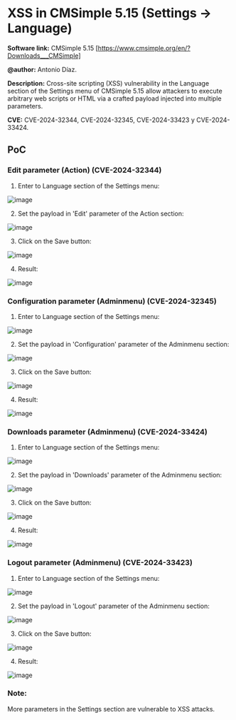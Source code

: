 # XSS in CMSimple 5.15 (Settings -> Language)
**Software link:** CMSimple 5.15 [https://www.cmsimple.org/en/?Downloads___CMSimple]

**@author:** Antonio Díaz.

**Description:** Cross-site scripting (XSS) vulnerability in the Language section of the Settings menu of CMSimple 5.15 allow attackers to execute arbitrary web scripts or HTML via a crafted payload injected into multiple parameters.

**CVE:** CVE-2024-32344, CVE-2024-32345, CVE-2024-33423 y CVE-2024-33424.

## PoC
### Edit parameter (Action) (CVE-2024-32344)
1. Enter to Language section of the Settings menu:

![image](https://github.com/adiapera/xss_language_cmsimple_5.15/assets/165512291/6036e7d4-899f-4dc4-9aa6-a60c859718b2)

2. Set the payload in 'Edit' parameter of the Action section:

![image](https://github.com/adiapera/xss_language_cmsimple_5.15/assets/165512291/9d69b954-073a-49d3-a1fa-daaf07bc7376)

3. Click on the Save button:

![image](https://github.com/adiapera/xss_language_cmsimple_5.15/assets/165512291/38e7ba88-b9cd-4ba7-a83c-23bfd886cb77)

4. Result:

![image](https://github.com/adiapera/xss_language_cmsimple_5.15/assets/165512291/5fe39eee-c246-4aa8-abed-7bf7ea51f9fa)

### Configuration parameter (Adminmenu) (CVE-2024-32345)
1. Enter to Language section of the Settings menu:

![image](https://github.com/adiapera/xss_language_cmsimple_5.15/assets/165512291/6036e7d4-899f-4dc4-9aa6-a60c859718b2)

2. Set the payload in 'Configuration' parameter of the Adminmenu section:

![image](https://github.com/adiapera/xss_language_cmsimple_5.15/assets/165512291/5301952b-c67b-4815-9f08-750f8efa0695)

3. Click on the Save button:

![image](https://github.com/adiapera/xss_language_cmsimple_5.15/assets/165512291/38e7ba88-b9cd-4ba7-a83c-23bfd886cb77)

4. Result:

![image](https://github.com/adiapera/xss_language_cmsimple_5.15/assets/165512291/8e54abd2-cd96-429e-8160-6f1ef4c07953)

### Downloads parameter (Adminmenu) (CVE-2024-33424)
1. Enter to Language section of the Settings menu:

![image](https://github.com/adiapera/xss_language_cmsimple_5.15/assets/165512291/6036e7d4-899f-4dc4-9aa6-a60c859718b2)

2. Set the payload in 'Downloads' parameter of the Adminmenu section:

![image](https://github.com/adiapera/xss_language_cmsimple_5.15/assets/165512291/26841937-3e3e-4a07-be83-094466c111e9)

3. Click on the Save button:

![image](https://github.com/adiapera/xss_language_cmsimple_5.15/assets/165512291/38e7ba88-b9cd-4ba7-a83c-23bfd886cb77)

4. Result:

![image](https://github.com/adiapera/xss_language_cmsimple_5.15/assets/165512291/bef1bb69-1c1c-4af3-ae4b-0fe60f736bfa)


### Logout parameter (Adminmenu) (CVE-2024-33423)
1. Enter to Language section of the Settings menu:

![image](https://github.com/adiapera/xss_language_cmsimple_5.15/assets/165512291/6036e7d4-899f-4dc4-9aa6-a60c859718b2)

2. Set the payload in 'Logout' parameter of the Adminmenu section:

![image](https://github.com/adiapera/xss_language_cmsimple_5.15/assets/165512291/edf00cec-85f0-4a33-805a-b7c763db662a)

3. Click on the Save button:

![image](https://github.com/adiapera/xss_language_cmsimple_5.15/assets/165512291/38e7ba88-b9cd-4ba7-a83c-23bfd886cb77)

4. Result:

![image](https://github.com/adiapera/xss_language_cmsimple_5.15/assets/165512291/26b30f0e-b194-47d1-9cff-0aa906259243)

### Note:
More parameters in the Settings section are vulnerable to XSS attacks.








